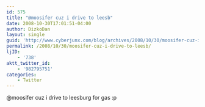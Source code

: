 ```yaml
---
id: 575
title: "@moosifer cuz i drive to leesb"
date: 2008-10-30T17:01:51-04:00
author: DizkoDan
layout: single
guid: 'http://www.cyberjunx.com/blog/archives/2008/10/30/moosifer-cuz-i-drive-to-leesb/'
permalink: /2008/10/30/moosifer-cuz-i-drive-to-leesb/
ljID:
    - '738'
aktt_twitter_id:
    - '982795751'
categories:
    - Twitter
---
```


@moosifer cuz i drive to leesburg for gas :p